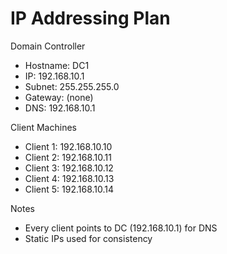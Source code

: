 # IP Addressing Plan


Domain Controller

- Hostname: DC1
- IP: 192.168.10.1
- Subnet: 255.255.255.0
- Gateway: (none)
- DNS: 192.168.10.1


Client Machines

- Client 1: 192.168.10.10
- Client 2: 192.168.10.11
- Client 3: 192.168.10.12
- Client 4: 192.168.10.13
- Client 5: 192.168.10.14


Notes

- Every client points to DC (192.168.10.1) for DNS
- Static IPs used for consistency
